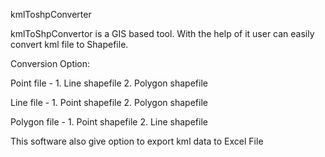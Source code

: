 kmlToshpConverter

kmlToShpConvertor is a GIS based tool. With the help of it user can easily convert kml file to Shapefile.

Conversion Option:

Point file - 1. Line shapefile 2. Polygon shapefile

Line file - 1. Point shapefile 2. Polygon shapefile

Polygon file - 1. Point shapefile 2. Line shapefile

This software also give option to export kml data to Excel File
